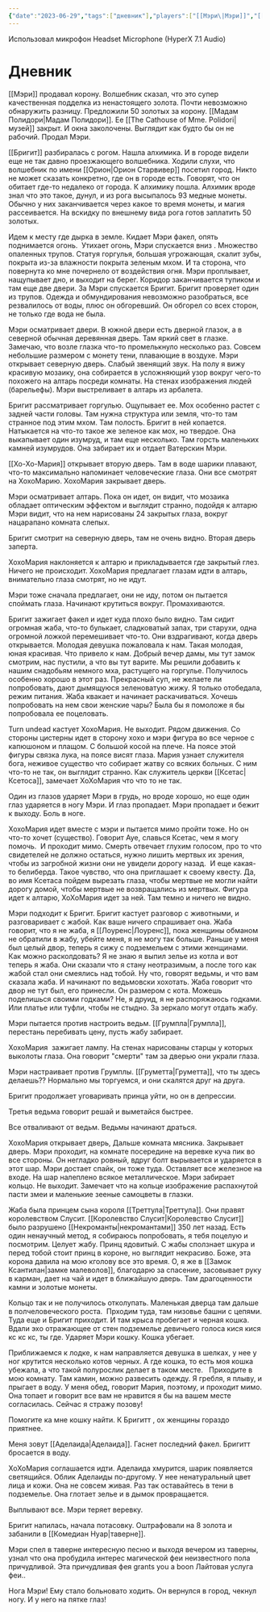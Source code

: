 ```yaml
---
{"date":"2023-06-29","tags":["дневник"],"players":["[[Мэри\|Мэри]]","[[Бригит\|Бригит]]","[[Хо-Хо-Мария\|Хо-Хо-Мария]]"],"campaign":"GG Dungeon","metadated":true,"dg-publish":true,"previous-session":"[[22 июня 2023]]","next-session":"[[6 июля 2023]]","permalink":"/29-iyunya-2023/","dgPassFrontmatter":true}
---
```



Использовал микрофон Headset Microphone (HyperX 7.1 Audio)

# Дневник

[[Мэри]] продавал корону. Волшебник сказал, что это супер качественная подделка из ненастоящего золота. Почти невозможно обнаружить разницу. Предложили 50 золотых за корону. [[Мадам Полидори\|Мадам Полидори]]. Ее [[The Cathouse of Mme. Polidori\|музей]] закрыт. И окна заколочены. Выглядит как будто бы он не рабочий. Продал Мэри.

[[Бригит]] разбиралась с рогом. Нашла алхимика. И в городе видели еще не так давно проезжающего волшебника. Ходили слухи, что волшебник по имени [[Орион\|Орион Старвивер]] посетил город. Никто не может сказать конкретно, где он в городе есть. Говорят, что он обитает где-то недалеко от города. К алхимику пошла. Алхимик вроде знал что это такое, дунул, и из рога высыпалось 93 медные монеты. Обычно у них заканчивается через какое то время монеты, и магия рассеивается. На вскидку по внешнему вида рога готов заплатить 50 золотых.

Идем к месту где дырка в земле. Кидает Мэри факел, опять поднимается огонь.  Утихает огонь, Мэри спускается вниз . Множество опаленных трупов. Статуя горгулья, большая угрожающая, скалит зубы, покрыта из-за влажности покрыта зеленым мхом. И та сторона, что повернута ко мне почернело от воздействия огня. Мэри проплывает, нащупывает дно, и выходит на берег. Коридор заканчивается тупиком и там еще две двери. За Мэри спускается Бригит. Бригит проверяет один из трупов. Одежда и обмундирования невозможно разобраться, все резвалилось от воды, плюс он обгоревший. Он обгорел со всех сторон, не только где вода не была.

Мэри осматривает двери. В южной двери есть дверной глазок, а в северной обычная деревянная дверь. Там яркий свет в глазке. Замечаю, что возле глазка что-то промелькнуло несколько раз. Совсем небольшие размером с монету тени, плавающие в воздухе. Мэри открывает северную дверь. Слабый звенящий звук. На полу я вижу красивую мозаику, она собирается в усложняющий узор вокруг чего-то похожего на алтарь посреди комнаты. На стенах изображения людей (барельефы). Мэри выстреливает в алтарь из арбалета.

Бригит рассматривает горгулью. Ощупывает ее. Мох особенно растет с задней части головы. Там нужна структура или земля, что-то там странное под этим мхом. Там полость. Бригит в ней копается. Натыкается на что-то такое же зеленое как мох, но твердое. Она выкапывает один изумруд, и там еще несколько. Там горсть маленьких камней изумрудов. Она забирает их и отдает Ватерскин Мэри.

[[Хо-Хо-Мария]] открывает вторую дверь. Там в воде шарики плавают, что-то максимально напоминает человеческие глаза. Они все смотрят на ХохоМарию. ХохоМария закрывает дверь.

Мэри осматривает алтарь. Пока он идет, он видит, что мозаика обладает оптическим эффектом и выглядит странно, подойдя к алтарю Мэри видит, что на нем нарисованы 24 закрытых глаза, вокруг нацарапано комната слепых.

Бригит смотрит на северную дверь, там не очень видно. Вторая дверь заперта.

ХохоМария наклоняется к алтарю и прикладывается где закрытый глез. Ничего не происходит. ХохоМария предлагает глазам идти в алтарь, внимательно глаза смотрят, но не идут.

Мэри тоже сначала предлагает, они не иду, потом он пытается споймать глаза. Начинают крутиться вокруг. Промахиваются.

Бригит зажигает факел и идет куда плохо было видно. Там сидит огромная жаба, что-то булькает, сладковатый запах, три старухи, одна огромной ложкой перемешивает что-то. Они вздрагивают, когда дверь открывается. Молодая девушка пожаловала к нам. Такая молодая, юная красивая. Что привело к нам. Добрый вечер дамы, мы тут замок смотрим, нас пустили, а что вы тут варите. Мы решили добавить к нашим снадобьям немного мха, растущего на горгулье. Получилось особенно хорошо в этот раз. Прекрасный суп, не желаете ли попробовать, дают дымящуюся зеленоватую жижу. Я только отобедала, режим питания. Жаба квакает и начинает раскачиваться. Хочешь попробовать на нем свои женские чары? Была бы я помоложе я бы попробовала ее поцеловать.

Turn undead кастует ХохоМария. Не выходит. Рядом движения. Со стороны цистерны идет в сторону хохо и мэри фигура во все черное с капюшоном и плащом. С большой косой на плече. На поясе этой фигуры связка лука, на поясе висят глаза. Мария узнает служителя бога, неживое существо что собирает жатву со всяких больных. С ним что-то не так, он выглядит странно. Как служитель церкви [[Ксетас\|Ксетоса]], замечает ХоХоМария что что то не так.

Один из глазов ударяет Мэри в грудь, но вроде хорошо, но еще один глаз ударяется в ногу Мэри. И глаз пропадает. Мэри пропадает и бежит к выходу. Боль в ноге.

ХохоМария идет вместе с мэри и пытается мимо пройти тоже. Но он что-то хочет (существо). Говорит Ауе, славься Ксетас, чем я могу помочь.  И проходит мимо. Смерть отвечает глухим голосом, про то что свидетелей не должно остаться, нужно лишить мертвых их зрения, чтобы из загробной жизни они не увидели дорогу назад.  И еще какая-то белиберда. Такое чувство, что она приглашает к своему квесту. Да, во имя Ксетаса пойдем вырезать глаза, чтобы мертвые не могли найти дорогу домой, чтобы мертвые не возвращались из мертвых. Фигура идет к алтарю, ХоХоМария идет за ней. Там темно и ничего не видно.

Мэри подходит к Бригит. Бригит кастует разговор с животными, и разговаривает с жабой. Как ваше ничего спрашивает она. Жаба говорит, что я не жаба, я [[Лоуренс\|Лоуренс]], пока женщины обманом не обратили в жабу, убейте меня, я не могу так больше. Раньше у меня был целый двор, теперь я сижу с подземельем с этими женщинами. Как можно расколдовать? Я не знаю я выпил зелье из котла и вот теперь я жаба. Они сказали что я стану неотразимым, а после того как жабой стал они смеялись над тобой. Ну что, говорят ведьмы, и что вам сказала жаба. И начинают по ведьмовски хохотать. Жаба говорит что двор не тут был, его принесли. Он размером с кота. Можешь поделишься своими годками? Не, я друид, я не распоряжаюсь годками. Или платье или туфли, чтобы не стыдно. За зеркало могут отдать жабу.

Мэри пытается против настроить ведьм. [[Грумпла\|Грумпла]], перестань перебивать цену, пусть жабу забирает.

ХохоМария  зажигает лампу. На стенах нарисованы старцы у которых выколоты глаза. Она говорит "смерти" там за дверью они украли глаза.

Мэри настраивает против Грумплы. [[Груметта\|Груметта]], что ты здесь делаешь?? Нормально мы торгуемся, и они скалятся друг на друга.

Бригит продолжает уговаривать принца уйти, но он в депрессии.

Третья ведьма говорит решай и выметайся быстрее.

Все отваливают от ведьм. Ведьмы начинают драться.

ХохоМария открывает дверь, Дальше комната мясника. Закрывает дверь. Мэри проходит, на комнате посередине на веревке куча пик во все стороны. Он негладко ровный, вдруг болт вырывается и ударяется в этот шар. Мэри достает спайк, он тоже туда. Оставляет все железное на входе. На шар налеплено всякое металлическое. Мэри забирает кольцо. Не выходит. Замечает что на кольце изображение распахнутой пасти змеи и маленькие зееные самоцветы в глазки.

Жаба была принцем сына короля [[Треттула\|Треттула]]. Они правят королевством Слусит. [[Королевство Слусит\|Королевство Слусит]] было разрушено [[Некроманты\|некромантами]] 350 лет назад. Есть один ненаучный метод, я собираюсь попробовать, я тебя поцелую и посмотрим. Целует жабу. Принц ядовитый. С жабы сползнает шкура и перед тобой стоит принц в короне, но выглядит некрасиво. Боже, эта корона давила на мою кголову все это время. О, я же в [[Замок Ксантилан\|замке малеволов]], благодарю за спасение, засовывает руку в карман, дает на чай и идет в ближайшую дверь. Там драгоценности камни и золотые монеты.

Кольцо так и не получилось отколупать. Маленькая дверца там дальше в полчеловеческого роста.  Прходим туда, там низовье башни с цепями. Туда еще и Бригит приходит. И там крыса пробегает и черная кошка. Вдали эхо отражающее от стен подземелье девичьего голоса кися кися кс кс кс, ты где. Ударяет Мэри кошку. Кошка убегает.

Приближаемся к лодке, к нам направляется девушка в шелках, у нее у ног крутится несколько котов черных. А где кошка, то есть моя кошка убежала, а что такой полурослик делает в таком месте.   Приходите в мою комнату. Там камин, можно развесить одежду. Я гребля, я плыву, и прыгает в воду. У меня обед, говорит Мария, поэтому, и проходит мимо. Она топает и говорит все вам не нравится я бы на вашем месте согласилась. Сейчас я стражу позову!

Помогите ка мне кошку найти. К Бригитт , ох женщины гораздо приятнее.

Меня зовут [[Аделаида\|Аделаида]]. Гаснет последний факел. Бригитт бросается в воду.

ХоХоМария соглашается идти. Аделаида хмурится, шарик появляется светящийся. Облик Аделаиды по-другому. У нее ненатуральный цвет лица и кожи. Она не совсем живая. Раз так оставайтесь в тени в подземелье. Она глотает зелье и в дымок провращается.

Выплывают все. Мэри теряет веревку.

Бригит напилась, начала потасовку. Оштрафовали на 8 золота и забанили в [[Комедиан Нуар\|таверне]].

Мэри спел в таверне интересную песню и выходя вечером из таверны, узнал что она пробудила интерес магической феи неизвестного пола причудливой. Эта причудливая фея grants you a boon Лайтовая услуга феи..

Нога Мэри! Ему стало больновато ходить. Он вернулся в город, чекнул ногу. И у него на пятке глаз!